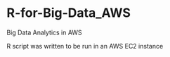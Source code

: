 # R-for-Big-Data_AWS
Big Data Analytics in AWS

R script was written to be run in an AWS EC2 instance
